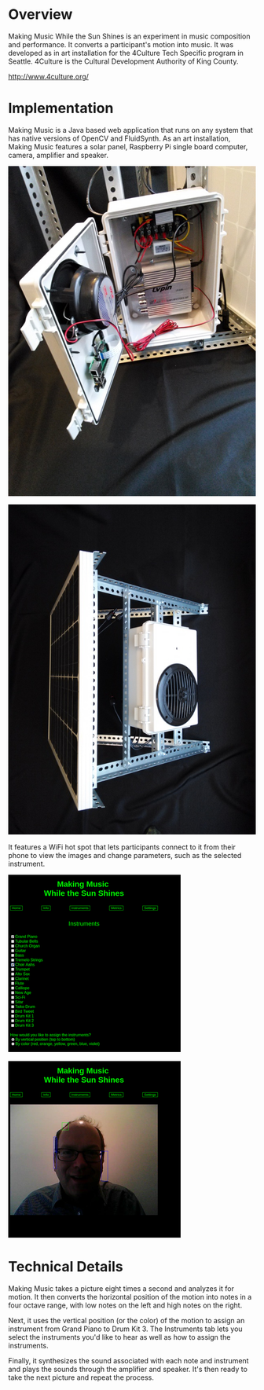 # Overview

Making Music While the Sun Shines is an experiment in music composition and performance. It converts a participant's motion into music. It was developed as in art installation for the 4Culture Tech Specific program in Seattle. 4Culture is the Cultural Development Authority of King County.

http://www.4culture.org/

# Implementation

Making Music is a Java based web application that runs on any system that has native versions of OpenCV and FluidSynth. As an art installation, Making Music features a solar panel, Raspberry Pi single board computer, camera, amplifier and speaker.

![Making Music Art Installation Project - Internal View](README/01-Internal.png "Internal View")

![Making Music Art Installation Project - External View](README/02-External.png "External View")

It features a WiFi hot spot that lets participants connect to it from their phone to view the images and change parameters, such as the selected instrument.

![Making Music WiFi Hot Spot - Instrument View](README/03-Instruments.png "WiFi Instrument View")

![Making Music WiFi Hot Spot - Image View](README/04-Image.png "WiFi Image View")

# Technical Details

Making Music takes a picture eight times a second and analyzes it for motion. It then converts the horizontal position of the motion into notes in a four octave range, with low notes on the left and high notes on the right.

Next, it uses the vertical position (or the color) of the motion to assign an instrument from Grand Piano to Drum Kit 3. The Instruments tab lets you select the instruments you'd like to hear as well as how to assign the instruments.

Finally, it synthesizes the sound associated with each note and instrument and plays the sounds through the amplifier and speaker. It's then ready to take the next picture and repeat the process.

